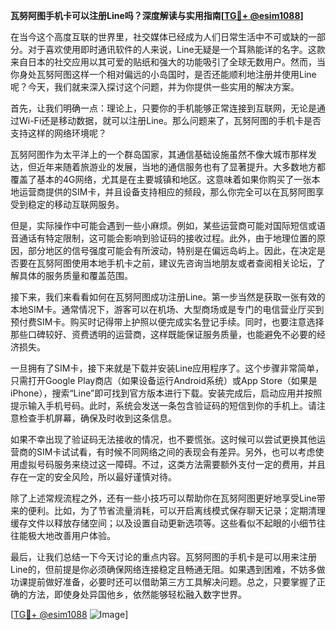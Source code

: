 **瓦努阿图手机卡可以注册Line吗？深度解读与实用指南[[TG💪+ @esim1088](https://t.me/s/esim1088)]**

在当今这个高度互联的世界里，社交媒体已经成为人们日常生活中不可或缺的一部分。对于喜欢使用即时通讯软件的人来说，Line无疑是一个耳熟能详的名字。这款来自日本的社交应用以其可爱的贴纸和强大的功能吸引了全球无数用户。然而，当你身处瓦努阿图这样一个相对偏远的小岛国时，是否还能顺利地注册并使用Line呢？今天，我们就来深入探讨这个问题，并为你提供一些实用的解决方案。

首先，让我们明确一点：理论上，只要你的手机能够正常连接到互联网，无论是通过Wi-Fi还是移动数据，就可以注册Line。那么问题来了，瓦努阿图的手机卡是否支持这样的网络环境呢？

瓦努阿图作为太平洋上的一个群岛国家，其通信基础设施虽然不像大城市那样发达，但近年来随着旅游业的发展，当地的通信服务也有了显著提升。大多数地方都覆盖了基本的4G网络，尤其是在主要城镇和地区。这意味着如果你购买了一张本地运营商提供的SIM卡，并且设备支持相应的频段，那么你完全可以在瓦努阿图享受到稳定的移动互联网服务。

但是，实际操作中可能会遇到一些小麻烦。例如，某些运营商可能对国际短信或语音通话有特定限制，这可能会影响到验证码的接收过程。此外，由于地理位置的原因，部分地区的信号强度可能会有所波动，特别是在偏远岛屿上。因此，在决定是否要在瓦努阿图使用本地手机卡之前，建议先咨询当地朋友或者查阅相关论坛，了解具体的服务质量和覆盖范围。

接下来，我们来看看如何在瓦努阿图成功注册Line。第一步当然是获取一张有效的本地SIM卡。通常情况下，游客可以在机场、大型商场或是专门的电信营业厅买到预付费SIM卡。购买时记得带上护照以便完成实名登记手续。同时，也要注意选择那些口碑较好、资费透明的运营商，这样既能保证服务质量，也能避免不必要的经济损失。

一旦拥有了SIM卡，接下来就是下载并安装Line应用程序了。这个步骤非常简单，只需打开Google Play商店（如果设备运行Android系统）或App Store（如果是iPhone），搜索“Line”即可找到官方版本进行下载。安装完成后，启动应用并按照提示输入手机号码。此时，系统会发送一条包含验证码的短信到你的手机上。请注意检查手机屏幕，确保及时收到这条信息。

如果不幸出现了验证码无法接收的情况，也不要慌张。这时候可以尝试更换其他运营商的SIM卡试试看，有时候不同网络之间的表现会有差异。另外，也可以考虑使用虚拟号码服务来绕过这一障碍。不过，这类方法需要额外支付一定的费用，并且存在一定的安全风险，所以最好谨慎对待。

除了上述常规流程之外，还有一些小技巧可以帮助你在瓦努阿图更好地享受Line带来的便利。比如，为了节省流量消耗，可以开启离线模式保存聊天记录；定期清理缓存文件以释放存储空间；以及设置自动更新选项等。这些看似不起眼的小细节往往能极大地改善用户体验。

最后，让我们总结一下今天讨论的重点内容。瓦努阿图的手机卡是可以用来注册Line的，但前提是你必须确保网络连接稳定且畅通无阻。如果遇到困难，不妨多做功课提前做好准备，必要时还可以借助第三方工具解决问题。总之，只要掌握了正确的方法，即使身处异国他乡，依然能够轻松融入数字世界。

[[TG💪+ @esim1088](https://t.me/s/esim1088) ![Image](https://i.postimg.cc/4NQfJmqS/Snipaste-2025-05-13-00-14-12.png)]